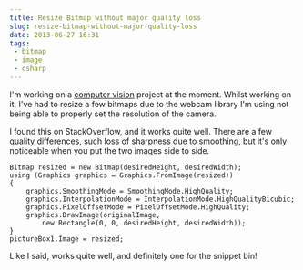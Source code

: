 ```yaml
---
title: Resize Bitmap without major quality loss
slug: resize-bitmap-without-major-quality-loss
date: 2013-06-27 16:31
tags:
 - bitmap
 - image
 - csharp
---
```

I'm working on a [computer vision](https://en.wikipedia.org/wiki/Computer_vision) project at the moment. Whilst working on it, I've had to resize a few bitmaps due to the webcam library I'm using not being able to properly set the resolution of the camera.

I found this on StackOverflow, and it works quite well. There are a few quality differences, such loss of sharpness due to smoothing, but it's only noticeable when you put the two images side to side.

    Bitmap resized = new Bitmap(desiredHeight, desiredWidth);
    using (Graphics graphics = Graphics.FromImage(resized))
    {
        graphics.SmoothingMode = SmoothingMode.HighQuality;
        graphics.InterpolationMode = InterpolationMode.HighQualityBicubic;
        graphics.PixelOffsetMode = PixelOffsetMode.HighQuality;
        graphics.DrawImage(originalImage,
            new Rectangle(0, 0, desiredHeight, desiredWidth));
    }
    pictureBox1.Image = resized;

Like I said, works quite well, and definitely one for the snippet bin!
